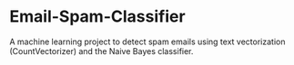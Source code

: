 # Email-Spam-Classifier
A machine learning project to detect spam emails using text vectorization (CountVectorizer) and the Naive Bayes classifier.
